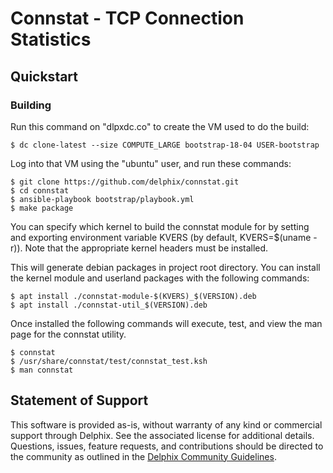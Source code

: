 # Connstat - TCP Connection Statistics

## Quickstart

### Building

Run this command on "dlpxdc.co" to create the VM used to do the build:

    $ dc clone-latest --size COMPUTE_LARGE bootstrap-18-04 USER-bootstrap

Log into that VM using the "ubuntu" user, and run these commands:

    $ git clone https://github.com/delphix/connstat.git
    $ cd connstat
    $ ansible-playbook bootstrap/playbook.yml
    $ make package

You can specify which kernel to build the connstat module for by setting and exporting environment variable KVERS (by default, KVERS=$(uname -r)). Note that the appropriate kernel headers must be installed.

This will generate debian packages in project root directory.  You
can install the kernel module and userland packages with the following
commands:

    $ apt install ./connstat-module-$(KVERS)_$(VERSION).deb
    $ apt install ./connstat-util_$(VERSION).deb

Once installed the following commands will execute, test, and view the
man page for the connstat utility.

    $ connstat
    $ /usr/share/connstat/test/connstat_test.ksh
    $ man connstat

## Statement of Support

This software is provided as-is, without warranty of any kind or
commercial support through Delphix. See the associated license for
additional details. Questions, issues, feature requests, and
contributions should be directed to the community as outlined in the
[Delphix Community Guidelines](http://delphix.github.io/community-guidelines.html).
